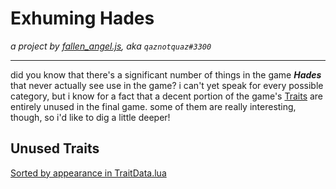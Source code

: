 # Exhuming Hades
*a project by [fallen_angel.js](https://twitch.tv/qaznotquaz "come watch me on twitch!"), aka `qaznotquaz#3300`*

---

did you know that there's a significant number of things in the game ***Hades*** that never actually see use in the game? i can't yet speak for every possible category, but i know for a fact that a decent portion of the game's [Traits](whats-a-trait.md) are entirely unused in the final game. some of them are really interesting, though, so i'd like to dig a little deeper!

## Unused Traits
[Sorted by appearance in TraitData.lua](traitData_alphabetical.md)